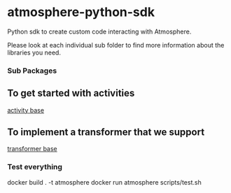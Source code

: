 # atmosphere-python-sdk
Python sdk to create custom code interacting with Atmosphere.

Please look at each individual sub folder to find more information about
the libraries you need.

### Sub Packages
## To get started with activities
[activity base](/atmosphere/activity)

## To implement a transformer that we support
[transformer base](/atmosphere/transformer)

### Test everything
docker build . -t atmosphere
docker run atmosphere scripts/test.sh
